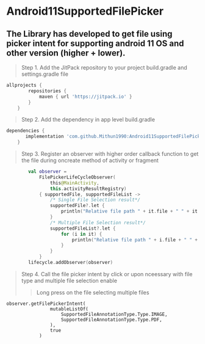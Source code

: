 # Android11SupportedFilePicker
## The Library has developed to get file using picker intent for supporting android 11 OS and other version (higher + lower).
> Step 1. Add the JitPack repository to your project build.gradle and settings.gradle file 
```gradle 
allprojects {
		repositories {	
			maven { url 'https://jitpack.io' }
		}
	}
  ```
>Step 2. Add the dependency in app level build.gradle 
```gradle
dependencies {
	   implementation 'com.github.Mithun1990:Android11SupportedFilePicker:1.0.0-SNAPSHOT-1'
	}
  ```
>Step 3. Register an observer with higher order callback function to get the file during oncreate method of activity or fragment
```kotlin
        val observer =
            FilePickerLifeCycleObserver(
                this@MainActivity,
                this.activityResultRegistry) 
            { supportedFile, supportedFileList ->
                /* Single File Selection result*/
                supportedFile?.let {
                    println("Relative file path " + it.file + " " + it.fileName)
                }
                /* Multiple File Selection result*/
                supportedFileList?.let {
                    for (i in it) {
                        println("Relative file path " + i.file + " " + i.fileName)
                    }
                }
            }
        lifecycle.addObserver(observer)
```
>Step 4. Call the file picker intent by click or upon nceessary with file type and multiple file selection enable
>>Long press on the file selecting multiple files
```
observer.getFilePickerIntent(
                mutableListOf(
                    SupportedFileAnnotationType.Type.IMAGE,
                    SupportedFileAnnotationType.Type.PDF,
                ),
                true 
            )
 ```
